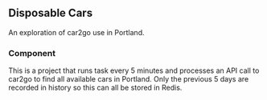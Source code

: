 ## Disposable Cars ##

An exploration of car2go use in Portland.

### Component ###

This is a project that runs task every 5 minutes and processes an API call to
car2go to find all available cars in Portland. Only the previous 5 days are
recorded in history so this can all be stored in Redis.
